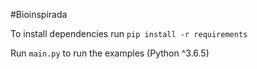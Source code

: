 #Bioinspirada

To install dependencies run ```pip install -r requirements```

Run ```main.py``` to run the examples (Python ^3.6.5)
